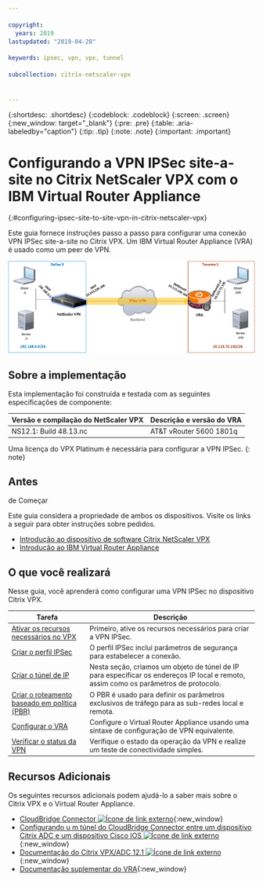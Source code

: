 ```yaml
---

copyright:
  years: 2019
lastupdated: "2019-04-28"

keywords: ipsec, vpn, vpx, tunnel

subcollection: citrix-netscaler-vpx


---
```


{:shortdesc: .shortdesc}
{:codeblock: .codeblock}
{:screen: .screen}
{:new_window: target="_blank"}
{:pre: .pre}
{:table: .aria-labeledby="caption"}
{:tip: .tip}
{:note: .note}
{:important: .important}

# Configurando a VPN IPSec site-a-site no Citrix NetScaler VPX com o IBM Virtual Router Appliance
{:#configuring-ipsec-site-to-site-vpn-in-citrix-netscaler-vpx}

Este guia fornece instruções passo a passo para configurar uma conexão VPN IPSec site-a-site no Citrix VPX. Um IBM Virtual Router Appliance (VRA) é usado como um peer de VPN.

<img src="images/ipsec1.png" alt="desenho" style="width: 600px;"/>

## Sobre a implementação
Esta implementação foi construída e testada com as seguintes especificações de componente:

| Versão e compilação do NetScaler VPX	| Descrição e versão do VRA | 
| ------------- | ------------- | 
| NS12.1: Build 48.13.nc | AT&T vRouter 5600 1801q |

Uma licença do VPX Platinum é necessária para configurar a VPN IPSec.
{: note}

## Antes
de Começar

Este guia considera a propriedade de ambos os dispositivos. Visite os links a seguir para obter instruções sobre pedidos.

-	[Introdução ao dispositivo de software Citrix NetScaler VPX](/docs/infrastructure/citrix-netscaler-vpx?topic=citrix-netscaler-vpx-getting-started)
-	[Introdução ao IBM Virtual Router Appliance](/docs/infrastructure/virtual-router-appliance?topic=virtual-router-appliance-getting-started)

## O que você realizará

Nesse guia, você aprenderá como configurar uma VPN IPSec no dispositivo Citrix VPX.

Tarefa  | Descrição
------------- | -------------
[Ativar os recursos necessários no VPX](/docs/infrastructure/citrix-netscaler-vpx?topic=citrix-netscaler-vpx-enable-required-features-in-vpx) | Primeiro, ative os recursos necessários para criar a VPN IPSec.
[Criar o perfil IPSec](/docs/infrastructure/citrix-netscaler-vpx?topic=citrix-netscaler-vpx-creating-ipsec-profile) | O perfil IPSec inclui parâmetros de segurança para estabelecer a conexão. 
[Criar o túnel de IP](/docs/infrastructure/citrix-netscaler-vpx?topic=citrix-netscaler-vpx-creating-ip-tunnel) | Nesta seção, criamos um objeto de túnel de IP para especificar os endereços IP local e remoto, assim como os parâmetros de protocolo.
[Criar o roteamento baseado em política (PBR)](/docs/infrastructure/citrix-netscaler-vpx?topic=citrix-netscaler-vpx-creating-policy-based-routing) | O PBR é usado para definir os parâmetros exclusivos de tráfego para as sub-redes local e remota.
[Configurar o VRA](/docs/infrastructure/citrix-netscaler-vpx?topic=citrix-netscaler-vpx-configuring-vra) | Configure o Virtual Router Appliance usando uma sintaxe de configuração de VPN equivalente.
[Verificar o status da VPN](/docs/infrastructure/citrix-netscaler-vpx?topic=citrix-netscaler-vpx-verifying-vpn-tunnel-connection) | Verifique o estado da operação da VPN e realize um teste de conectividade simples.

## Recursos Adicionais
Os seguintes recursos adicionais podem ajudá-lo a saber mais sobre o Citrix VPX e o Virtual Router Appliance.

* [CloudBridge Connector ![Ícone de link externo](../../icons/launch-glyph.svg "Ícone de link externo")](https://docs.citrix.com/en-us/citrix-adc/12-1/system/cloudbridge-connector-introduction.html){:new_window}
* [Configurando u m túnel do CloudBridge Connector entre um dispositivo Citrix ADC e um dispositivo Cisco IOS ![Ícone de link externo](../../icons/launch-glyph.svg "Ícone de link externo")](https://docs.citrix.com/en-us/citrix-adc/12-1/system/cloudbridge-connector-introduction/cloudbridge-connector-tunnel-cisco.html){:new_window}
* [Documentação do Citrix VPX/ADC 12.1 ![Ícone de link externo](../../icons/launch-glyph.svg "Ícone de link externo")](https://docs.citrix.com/en-us/citrix-adc/12-1){:new_window}
* [Documentação suplementar do VRA](/docs/infrastructure/virtual-router-appliance/vra-docs.html#supplemental-vra-documentation){:new_window}
